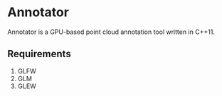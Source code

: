 # Annotator
Annotator is a GPU-based point cloud annotation tool written in C++11.

## Requirements
1. GLFW
2. GLM
3. GLEW
